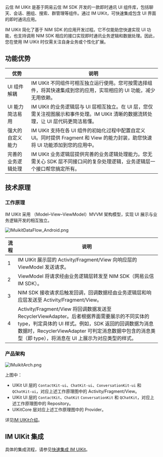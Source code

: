 云信 IM UIKit 是基于网易云信 IM SDK 开发的一款即时通讯 UI 组件库，包括聊天、会话、圈组、搜索、群管理等组件。通过 IM UIKit，可快速集成包含 UI 界面的即时通讯应用。

IM UIKit 简化了基于 NIM SDK 的应用开发过程。它不仅能助您快速实现 UI 功能，也支持调用 NIM SDK 相应的接口实现即时通讯业务逻辑和数据处理。因此，您在使用 IM UIKit
时仅需关注自身业务或个性化扩展。

## 功能优势

优势 | 说明
---- | --------------
UI 组件解耦 | IM UIKit 不同组件可相互独立运行使用。您可按需选择组件，将其快速集成到您的应用，实现相应的 UI 功能，减少无用依赖。
UI 能力简洁易用 |IM UIKit 的业务逻辑层与 UI 层相互独立。在 UI 层，您仅需关注视图展示和事件处理。IM UIKit 清晰的数据流转处理，让 UI 层代码更简洁易懂。
强大的自定义能力 | IM UIKit 支持在各 UI 组件的初始化过程中配置自定义 UI。同时提供 Fragment 和 View 的能力封装，助您快速将 UI 功能添加到您的应用中。
完善的业务逻辑处理 | IM UIKit 业务逻辑层提供完善的业务逻辑处理能力。您无需关心 SDK 层不同接口间的复杂处理逻辑，业务逻辑层一个接口帮您搞定所有。

## 技术原理

### 工作原理

IM UIKit 采用 （Model–View–ViewModel）MVVM 架构模型，实现 UI 展示与业务逻辑开发的相互独立。

![IMuikitDataFlow_Android.png](https://yx-web-nosdn.netease.im/common/f1663a580335822a9770e486c3ea3e12/IMuikitDataFlow_Android.png)

流程 | 说明
---- | --------------
1 | IM UIKit 展示层的 Activity/Fragment/View 向响应层的 ViewModel 发送请求。
2 | ViewModel 将请求经由业务逻辑层转发至 NIM SDK（网易云信 IM SDK）。
3 | NIM SDK 接收请求后触发回调，回调数据经由业务逻辑层和响应层发送至 Activity/Fragment/View。
4 | Activity/Fragment/View 将回调数据发送至 RecyclerViewAdapter。后者根据界面需要展示的不同实体的 type，判定具体的 UI 样式。例如，SDK 返回的回调数据为消息数据时，RecyclerViewAdapter 可判定消息数据中包含的消息类型（即 type），将消息在 UI 上展示为对应类型的样式。

### 产品架构

![IMuikitArch.png](https://yx-web-nosdn.netease.im/common/4e67f1f8f355db7b8ea86ef8f9332011/IMuikitArch.png)

上图中：

- UIKit UI 层的 `ContactKit-ui`、`ChatKit-ui`、`ConversationKit-ui` 和 `QChatKit-ui`，对应上述工作原理图中的
  Activity/Fragment/View。
- UIKit UI 层的 `ContactKit`、`ChatKit` `ConversationKit` 和 `QChatKit`，对应上述工作原理图中的 Repository。
- UIKitCore 层对应上述工作原理图中的 Provider。

详见[IM UIKit介绍](https://doc.yunxin.163.com/docs/TM5MzM5Njk/zMxMTgxMjE?platformId=60002)。

## IM UIKit 集成

具体的集成流程，请参见[快速集成 IM UIKit](https://doc.yunxin.163.com/docs/TM5MzM5Njk/Tg5NjA2ODE)。